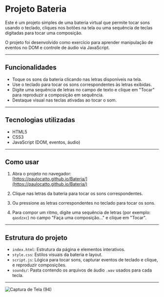 # Projeto Bateria

Este é um projeto simples de uma bateria virtual que permite tocar sons usando o teclado, cliques nos botões na tela ou uma sequência de teclas digitadas para tocar uma composição.

O projeto foi desenvolvido como exercício para aprender manipulação de eventos no DOM e controle de áudio via JavaScript.

---

## Funcionalidades

- Toque os sons da bateria clicando nas letras disponíveis na tela.
- Use o teclado para tocar os sons correspondentes às letras exibidas.
- Digite uma sequência de letras no campo de texto e clique em "Tocar" para reproduzir a composição em sequência.
- Destaque visual nas teclas ativadas ao tocar o som.

---

## Tecnologias utilizadas

- HTML5
- CSS3
- JavaScript (DOM, eventos, áudio)

---

## Como usar

1. Abra o projeto no navegador:  
   [https://paulocatto.github.io/Bateria/](https://paulocatto.github.io/Bateria/)

2. Clique nas letras da bateria para tocar os sons correspondentes.  
3. Ou pressione as letras correspondentes no teclado para tocar os sons.  
4. Para compor um ritmo, digite uma sequência de letras (por exemplo: `qasdzxc`) no campo "Faça uma composição..." e clique em "Tocar".

---

## Estrutura do projeto

- `index.html`: Estrutura da página e elementos interativos.  
- `style.css`: Estilos visuais da bateria e layout.  
- `script.js`: Lógica para tocar sons, capturar eventos de teclado e clique, e reproduzir composições.  
- `sounds/`: Pasta contendo os arquivos de áudio `.wav` usados para cada tecla.

---

![Captura de Tela (94)](https://user-images.githubusercontent.com/108766424/235806871-7ec976c0-dc4c-401b-a289-66fd33a423d4.png)

